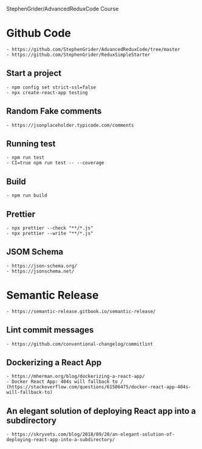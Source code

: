 StephenGrider/AdvancedReduxCode  Course

# Github Code
    - https://github.com/StephenGrider/AdvancedReduxCode/tree/master
    - https://github.com/StephenGrider/ReduxSimpleStarter


## Start a project
    - npm config set strict-ssl=false
    - npx create-react-app testing

## Random Fake comments
    - https://jsonplaceholder.typicode.com/comments

## Running test
    - npm run test
    - CI=true npm run test -- --coverage

## Build
    - npm run build

## Prettier
    - npx prettier --check "**/*.js"
    - npx prettier --write "**/*.js"

## JSOM Schema
    - https://json-schema.org/
    - https://jsonschema.net/
# Semantic Release
    - https://semantic-release.gitbook.io/semantic-release/

## Lint commit messages
    - https://github.com/conventional-changelog/commitlint

## Dockerizing a React App
    - https://mherman.org/blog/dockerizing-a-react-app/
    - Docker React App: 404s will fallback to / (https://stackoverflow.com/questions/61506475/docker-react-app-404s-will-fallback-to)

## An elegant solution of deploying React app into a subdirectory
    - https://skryvets.com/blog/2018/09/20/an-elegant-solution-of-deploying-react-app-into-a-subdirectory/
